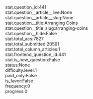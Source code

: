 stat.question_id:441  
stat.question__article__live:None  
stat.question__article__slug:None  
stat.question__title:Arranging Coins  
stat.question__title_slug:arranging-coins  
stat.question__hide:False  
stat.total_acs:7827  
stat.total_submitted:20591  
stat.total_column_articles:1  
stat.frontend_question_id:441  
stat.is_new_question:False  
status:None  
difficulty.level:1  
paid_only:False  
is_favor:False  
frequency:0  
progress:0  
